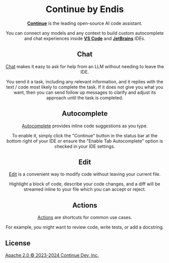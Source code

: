 <!-- Plugin description -->

<h1 align="center">Continue by Endis</h1>

<div align="center">

[**Continue**](https://docs.continue.dev) is the leading open-source AI code assistant.

You can connect any models and any context to build custom autocomplete and chat experiences inside [**VS Code**](https://marketplace.visualstudio.com/items?itemName=Continue.continue) and [**JetBrains**](https://plugins.jetbrains.com/plugin/22707-continue-extension) IDEs.

</div>

<div align="center">

## Chat

[Chat](https://continue.dev/docs/chat/how-to-use-it) makes it easy to ask for help from an LLM without needing to leave the IDE.

You send it a task, including any relevant information, and it replies with the text / code most likely to complete the task. If it does not give you what you want, then you can send follow up messages to clarify and adjust its approach until the task is completed.

## Autocomplete

[Autocomplete](https://continue.dev/docs/autocomplete/how-to-use-it) provides inline code suggestions as you type.

To enable it, simply click the "Continue" button in the status bar at the bottom right of your IDE or ensure the "Enable Tab Autocomplete" option is checked in your IDE settings.

## Edit

[Edit](https://continue.dev/docs/edit/how-to-use-it) is a convenient way to modify code without leaving your current file.

Highlight a block of code, describe your code changes, and a diff will be streamed inline to your file which you can accept or reject.

## Actions

[Actions](https://continue.dev/docs/actions/how-to-use-it) are shortcuts for common use cases.

For example, you might want to review code, write tests, or add a docstring.

</div>

## License

[Apache 2.0 © 2023-2024 Continue Dev, Inc.](./LICENSE)

<!-- Plugin description end -->
